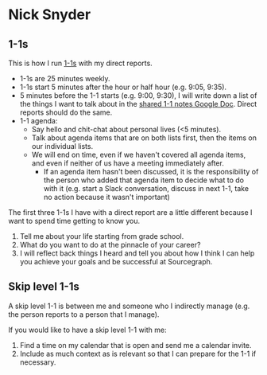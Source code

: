 # Nick Snyder

## 1-1s

This is how I run [1-1s](../../handbook/leadership/1-1.md) with my direct reports.

- 1-1s are 25 minutes weekly.
- 1-1s start 5 minutes after the hour or half hour (e.g. 9:05, 9:35).
- 5 minutes before the 1-1 starts (e.g. 9:00, 9:30), I will write down a list of the things I want to talk about in the [shared 1-1 notes Google Doc](../../handbook/leadership/1-1.md#google-doc). Direct reports should do the same.
- 1-1 agenda:
  - Say hello and chit-chat about personal lives (<5 minutes).
  - Talk about agenda items that are on both lists first, then the items on our individual lists.
  - We will end on time, even if we haven't covered all agenda items, and even if neither of us have a meeting immediately after.
    - If an agenda item hasn't been discussed, it is the responsibility of the person who added that agenda item to decide what to do with it (e.g. start a Slack conversation, discuss in next 1-1, take no action because it wasn't important)

The first three 1-1s I have with a direct report are a little different because I want to spend time getting to know you.

1. Tell me about your life starting from grade school.
2. What do you want to do at the pinnacle of your career?
3. I will reflect back things I heard and tell you about how I think I can help you achieve your goals and be successful at Sourcegraph.

## Skip level 1-1s

A skip level 1-1 is between me and someone who I indirectly manage (e.g. the person reports to a person that I manage).

If you would like to have a skip level 1-1 with me:

1. Find a time on my calendar that is open and send me a calendar invite.
2. Include as much context as is relevant so that I can prepare for the 1-1 if necessary.
